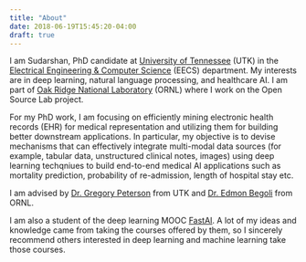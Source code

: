 ```yaml
---
title: "About"
date: 2018-06-19T15:45:20-04:00
draft: true
---
```

I am Sudarshan, PhD candidate at [University of Tennessee](https://utk.edu/) (UTK) in the [Electrical Engineering & Computer Science](https://www.eecs.utk.edu/) (EECS) department. My interests are in deep learning, natural language processing, and healthcare AI. I am part of [Oak Ridge National Laboratory](https://www.ornl.gov/) (ORNL) where I work on the Open Source Lab project.

For my PhD work, I am focusing on efficiently mining electronic health records (EHR) for medical representation and utilizing them for building better downstream applications. In particular, my objective is to devise mechanisms that can effectively integrate multi-modal data sources (for example, tabular data, unstructured clinical notes, images) using deep learning techqniues to build end-to-end medical AI applications such as mortality prediction, probability of re-admission, length of
hospital stay etc.

I am advised by [Dr. Gregory Peterson](https://www.eecs.utk.edu/people/faculty/gdp/) from UTK and [Dr. Edmon Begoli](https://www.ornl.gov/staff-profile/edmon-begoli) from ORNL.

I am also a student of the deep learning MOOC [FastAI](fast.ai). A lot of my ideas and knowledge came from taking the courses offered by them, so I sincerely recommend others interested in deep learning and machine learning take those courses.

